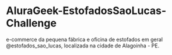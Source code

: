 # AluraGeek-EstofadosSaoLucas-Challenge
e-commerce da pequena fábrica e oficina de estofados em geral @estofados_sao_lucas, localizada na cidade de Alagoinha - PE.
